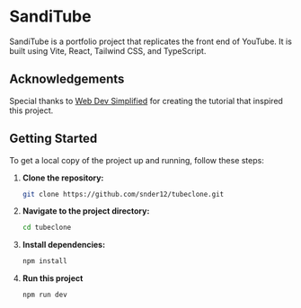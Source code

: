 # SandiTube

SandiTube is a portfolio project that replicates the front end of YouTube. It is built using Vite, React, Tailwind CSS, and TypeScript.

## Acknowledgements

Special thanks to [Web Dev Simplified](https://www.youtube.com/@WebDevSimplified) for creating the tutorial that inspired this project.

## Getting Started

To get a local copy of the project up and running, follow these steps:

1. **Clone the repository:**
   ```bash
   git clone https://github.com/snder12/tubeclone.git
   ```
2. **Navigate to the project directory:**
   ```bash
   cd tubeclone
   ```
3. **Install dependencies:**
   ```bash
   npm install
   ```
4. **Run this project**
   ```bash
   npm run dev
   ```
